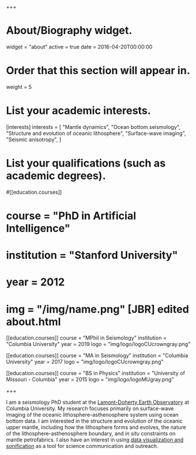+++
# About/Biography widget.
widget = "about"
active = true
date = 2016-04-20T00:00:00

# Order that this section will appear in.
weight = 5

# List your academic interests.
[interests]
  interests = [
    "Mantle dynamics",
    "Ocean bottom seismology",
    "Structure and evolution of oceanic lithosphere",
    "Surface-wave imaging",
    "Seismic anisotropy",
  ]

# List your qualifications (such as academic degrees).
#[[education.courses]]
#  course = "PhD in Artificial Intelligence"
#  institution = "Stanford University"
#  year = 2012
# img = "/img/name.png" [JBR] edited about.html

[[education.courses]]
  course = "MPhil in Seismology"
  institution = "Columbia University"
  year = 2019
  logo = "img/logo/logoCUcrowngray.png"

[[education.courses]]
  course = "MA in Seismology"
  institution = "Columbia University"
  year = 2017
  logo = "img/logo/logoCUcrowngray.png"

[[education.courses]]
  course = "BS in Physics"
  institution = "University of Missouri - Columbia"
  year = 2015
  logo = "img/logo/logoMUgray.png"

+++

<!-- # About -->

I am a seismology PhD student at the [Lamont-Doherty Earth Observatory](https://www.ldeo.columbia.edu/) at Columbia University. My research focuses primarily on surface-wave imaging of the oceanic lithosphere-asthenosphere system using ocean bottom data. I am interested in the structure and evolution of the oceanic upper mantle, including how the lithosphere forms and evolves, the nature of the lithosphere-asthenosphere boundary, and *in situ* constraints on mantle petrofabrics. I also have an interest in using [data visualization and sonification](#outreach) as a tool for science communication and outreach.
